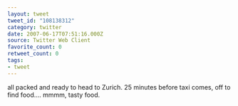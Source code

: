 ```yaml
---
layout: tweet
tweet_id: "108138312"
category: twitter
date: 2007-06-17T07:51:16.000Z
source: Twitter Web Client
favorite_count: 0
retweet_count: 0
tags:
- tweet
---
```


all packed and ready to head to Zurich. 25 minutes before taxi comes, off to find food.... mmmm, tasty food.
